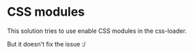 # CSS modules

This solution tries to use enable CSS modules in the css-loader.

But it doesn't fix the issue :/
